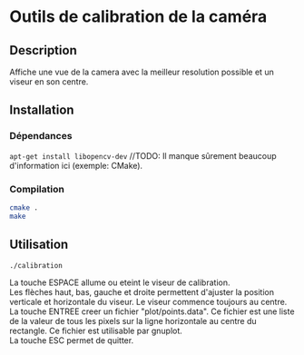 # Outils de calibration de la caméra

## Description
Affiche une vue de la camera avec la meilleur resolution possible et un viseur en son centre.

## Installation
### Dépendances
```apt-get install libopencv-dev```
//TODO: Il manque sûrement beaucoup d'information ici (exemple: CMake).
### Compilation
```bash
cmake .
make
```  

## Utilisation
```bash
./calibration
```
La touche ESPACE allume ou eteint le viseur de calibration.  
Les flèches haut, bas, gauche et droite permettent d'ajuster la position verticale et horizontale du viseur. Le viseur commence toujours au centre.  
La touche ENTREE creer un fichier "plot/points.data". Ce fichier est une liste de la valeur de tous les pixels sur la ligne horizontale au centre du rectangle. Ce fichier est utilisable par gnuplot.  
La touche ESC permet de quitter.